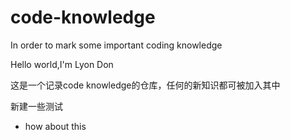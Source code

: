 # code-knowledge
In order to mark some important coding knowledge

Hello world,I'm Lyon Don

这是一个记录code knowledge的仓库，任何的新知识都可被加入其中

新建一些测试

*   how about this
